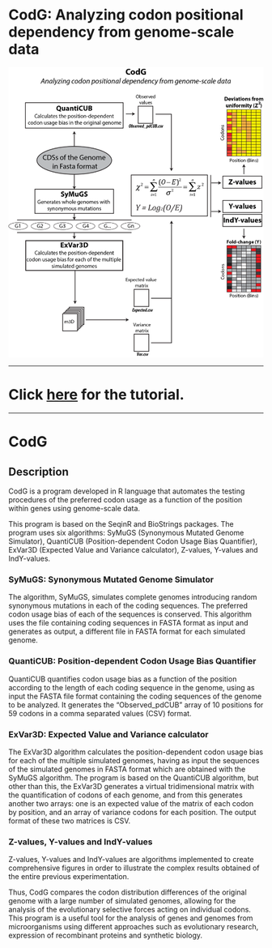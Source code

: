 # CodG: Analyzing codon positional dependency from genome-scale data

![CodG Schema](/Images/CodG.png)

____

# Click [here](https://github.com/juanvillada/CodG/tree/master/Tutorial_E_coli) for the tutorial.

____

# CodG

## Description
CodG is a program developed in R language that automates the testing procedures of the preferred codon usage as a function of the position within genes using genome-scale data. 

This program is based on the SeqinR and BioStrings packages. The program uses six algorithms: SyMuGS (Synonymous Mutated Genome Simulator), QuantiCUB (Position-dependent Codon Usage Bias Quantifier), ExVar3D (Expected Value and Variance calculator), Z-values, Y-values and IndY-values.

### SyMuGS: Synonymous Mutated Genome Simulator
The algorithm, SyMuGS, simulates complete genomes introducing random synonymous mutations in each of the coding sequences. The preferred codon usage bias of each of the sequences is conserved. This algorithm uses the file containing coding sequences in FASTA format as input and generates as output, a different file in FASTA format for each simulated genome.

### QuantiCUB: Position-dependent Codon Usage Bias Quantifier
QuantiCUB quantifies codon usage bias as a function of the position according to the length of each coding sequence in the genome, using as input the FASTA file format containing the coding sequences of the genome to be analyzed. It generates the “Observed_pdCUB” array of 10 positions for 59 codons in a comma separated values ​​(CSV) format.

### ExVar3D: Expected Value and Variance calculator
The ExVar3D algorithm calculates the position-dependent codon usage bias for each of the multiple simulated genomes, having as input the sequences of the simulated genomes in FASTA format which are obtained with the SyMuGS algorithm. The program is based on the QuantiCUB algorithm, but other than this, the ExVar3D generates a virtual tridimensional matrix with the quantification of codons of each genome, and from this generates another two arrays: one is an expected value of the matrix of each codon by position, and an array of variance codons for each position. The output format of these two matrices is CSV.

### Z-values, Y-values and IndY-values
Z-values, Y-values and IndY-values are algorithms implemented to create comprehensive figures in order to illustrate the complex results obtained of the entire previous experimentation.

Thus, CodG compares the codon distribution differences of the original genome with a large number of simulated genomes, allowing for the analysis of the evolutionary selective forces acting on individual codons. This program is a useful tool for the analysis of genes and genomes from microorganisms using different approaches such as evolutionary research, expression of recombinant proteins and synthetic biology.

